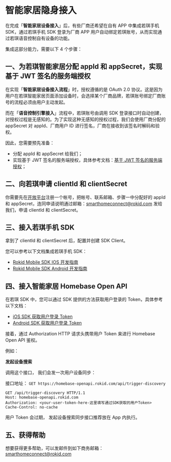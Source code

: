 # 智能家居隐身接入

在完成「**智能家居设备接入**」后，有些厂商还希望在自有 APP 中集成若琪手机 SDK，通过若琪手机 SDK 登录为厂商 APP 用户自动绑定若琪账号，从而实现通过若琪语音控制自有设备的功能。

集成这部分能力，需要以下 4 个步骤：

## 一、为若琪智能家居分配 appId 和 appSecret，实现基于 JWT 签名的服务端授权

在实现「**智能家居设备接入流程**」时，授权遵循的是 OAuth 2.0 协议。这是因为用户在若琪智能家居页面添加设备时，会选择某个厂商品牌，若琪账号绑定厂商账号的流程必须由用户主动发起。

而在「**语音控制引擎接入**」流程中，若琪账号由调用 SDK 登录接口时自动创建，对授权过程是无感知的。为了实现这种无感知的授权过程，我们会使用厂商分配的 appSecret 对 appId、厂商用户 ID 进行签名，厂商在接收到该签名时解码和验权。

因此，您需要预先准备：

* 分配 appId 和 appSecret 给我们；
* 实现基于 JWT 签名的服务端授权，具体参考文档：[基于 JWT 签名的服务端授权](../connect/rfc7519.md)；

## 二、向若琪申请 clientId 和 clientSecret

你需要先在[开放平台](https://developer.rokid.com/)注册一个帐号，把帐号、联系邮箱、步骤一中分配好的 appId 和 appSecret，连同申请说明通过邮箱：<smarthomeconnect@rokid.com> 发给我们，申请 clientId 和 clientSecret。

## 三、接入若琪手机 SDK

拿到了 clientId 和 clientSecret 后，配置并创建 SDK Client。

您可以参考以下文档集成若琪手机 SDK：

- [Rokid Mobile SDK IOS 开发指南](https://rokid.github.io/mobile-sdk-ios-docs)
- [Rokid Mobile SDK Android 开发指南](https://rokid.github.io/mobile-sdk-android-docs)

## 四、接入智能家居 Homebase Open API

在若琪 SDK 中，您可以通过 SDK 提供的方法获取用户登录的 Token，具体参考以下文档：

- [iOS SDK 获取用户登录 Token](https://rokid.github.io/mobile-sdk-ios-docs/resource/31_token_login.html)
- [Android SDK 获取用户登录 Token](https://rokid.github.io/mobile-sdk-android-docs/resource/31_login.html)

接着，通过 Authorization HTTP 请求头携带用户 Token 来进行 Homebase Open API 鉴权。

例如：

**发起设备搜索**

调用这个接口， 我们会发一次用户设备同步：

接口地址： `GET https://homebase-openapi.rokid.com/api/trigger-discovery`

```
GET /api/trigger-discovery HTTP/1.1
Host: homebase-openapi.rokid.com
Authorization: <your-user-token-here-这里填写通过SDK获取的用户Token>
Cache-Control: no-cache
```

用户 Token 会过期， 发起设备搜索同步接口推荐放在 App 内执行。

## 五、获得帮助

想要获得更多帮助，可以发邮件到如下商务邮箱：<smarthomeconnect@rokid.com>